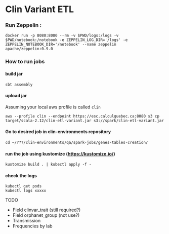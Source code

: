 Clin Variant ETL
===============

### Run Zeppelin :
```
docker run -p 8080:8080 --rm -v $PWD/logs:/logs -v $PWD/notebook:/notebook -e ZEPPELIN_LOG_DIR='/logs' -e ZEPPELIN_NOTEBOOK_DIR='/notebook' --name zeppelin apache/zeppelin:0.9.0
```

### How to run jobs

#### build jar
```
sbt assembly
```

#### upload jar

Assuming your local aws profile is called `clin`
```shell
aws --profile clin --endpoint https://esc.calculquebec.ca:8080 s3 cp target/scala-2.12/clin-etl-variant.jar s3://spark/clin-etl-variant.jar
```
#### Go to desired job in clin-environments repository

```shell
cd ~/???/clin-environments/qa/spark-jobs/genes-tables-creation/
```

#### run the job using kustomize (https://kustomize.io/)

```shell
kustomize build . | kubectl apply -f -
```

#### check the logs

```shell
kubectl get pods
kubectl logs xxxxx
```



TODO
- Field clinvar_trait (still required?)
- Field orphanet_group (not use?)
- Transmission
- Frequencies by lab



